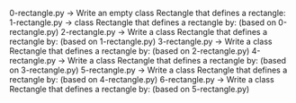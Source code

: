0-rectangle.py -> Write an empty class Rectangle that defines a rectangle:
1-rectangle.py ->  class Rectangle that defines a rectangle by: (based on 0-rectangle.py)
2-rectangle.py -> Write a class Rectangle that defines a rectangle by: (based on 1-rectangle.py)
3-rectangle.py -> Write a class Rectangle that defines a rectangle by: (based on 2-rectangle.py)
4-rectangle.py -> Write a class Rectangle that defines a rectangle by: (based on 3-rectangle.py)
5-rectangle.py -> Write a class Rectangle that defines a rectangle by: (based on 4-rectangle.py)
6-rectangle.py -> Write a class Rectangle that defines a rectangle by: (based on 5-rectangle.py)
